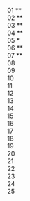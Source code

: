 01 \*\*  
02 \*\*  
03 \*\*  
04 \*\*  
05 \*  
06 \*\*  
07 \*\*  
08  
09  
10  
11  
12  
13  
14  
15  
16  
17  
18  
19  
20  
21  
22  
23  
24  
25
